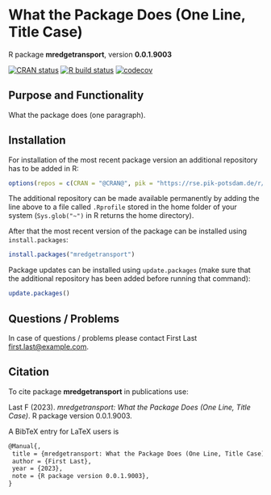 # What the Package Does (One Line, Title Case)

R package **mredgetransport**, version **0.0.1.9003**

[![CRAN status](https://www.r-pkg.org/badges/version/mredgetransport)](https://cran.r-project.org/package=mredgetransport)  [![R build status](https://github.com/johannah-pik/mredgetransport/workflows/check/badge.svg)](https://github.com/johannah-pik/mredgetransport/actions) [![codecov](https://codecov.io/gh/johannah-pik/mredgetransport/branch/master/graph/badge.svg)](https://app.codecov.io/gh/johannah-pik/mredgetransport) 

## Purpose and Functionality

What the package does (one paragraph).


## Installation

For installation of the most recent package version an additional repository has to be added in R:

```r
options(repos = c(CRAN = "@CRAN@", pik = "https://rse.pik-potsdam.de/r/packages"))
```
The additional repository can be made available permanently by adding the line above to a file called `.Rprofile` stored in the home folder of your system (`Sys.glob("~")` in R returns the home directory).

After that the most recent version of the package can be installed using `install.packages`:

```r 
install.packages("mredgetransport")
```

Package updates can be installed using `update.packages` (make sure that the additional repository has been added before running that command):

```r 
update.packages()
```

## Questions / Problems

In case of questions / problems please contact First Last <first.last@example.com>.

## Citation

To cite package **mredgetransport** in publications use:

Last F (2023). _mredgetransport: What the Package Does (One Line, Title Case)_. R package version 0.0.1.9003.

A BibTeX entry for LaTeX users is

 ```latex
@Manual{,
  title = {mredgetransport: What the Package Does (One Line, Title Case)},
  author = {First Last},
  year = {2023},
  note = {R package version 0.0.1.9003},
}
```
